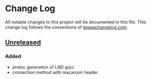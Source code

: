 # Change Log
All notable changes to this project will be documented in this file. This change log follows the conventions of [keepachangelog.com](http://keepachangelog.com/).

## [Unreleased]
### Added 
- protoc generation of LND grpc 
- connection method with macaroon header

[Unreleased]: https://github.com/your-name/lndclj/compare/0.1.1...HEAD
[0.1.1]: https://github.com/your-name/lndclj/compare/0.1.0...0.1.1
